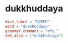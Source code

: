 # dukkhuddaya

``` toml
dict_label = "NCPED"
word = "dukkhuddaya"
grammar_comment = "mfn."
see_also = ["dukkhudraya"]
```

